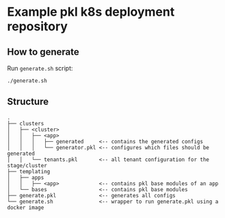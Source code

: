 # Example pkl k8s deployment repository

## How to generate

Run `generate.sh` script:

```shell
./generate.sh
```

## Structure

```
.
├── clusters
│   ├── <cluster>
│   │   ├── <app>
│   │   │   ├── generated     <-- contains the generated configs
│   │   │   └── generator.pkl <-- configures which files should be generated
│   │   └── tenants.pkl       <-- all tenant configuration for the stage/cluster
├── templating
│   ├── apps
│   │   ├── <app>             <-- contains pkl base modules of an app
│   └── bases                 <-- contains pkl base modules
├── generate.pkl              <-- generates all configs
└── generate.sh               <-- wrapper to run generate.pkl using a docker image
```

